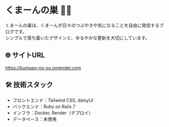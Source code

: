 # くまーんの巣 🐻🏡

くまーんの巣は、くまーんが日々のつぶやきや気になることを自由に発信するブログです。<br>
シンプルで落ち着いたデザインと、ゆるやかな更新を大切にしています。

## 🌐 サイトURL

https://kumaan-no-su.onrender.com

## 🛠 技術スタック

- フロントエンド：Tailwind CSS, daisyUI
- バックエンド：Ruby on Rails 7
- インフラ：Docker, Render（デプロイ）
- データベース：未使用
